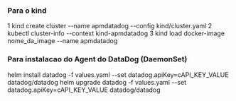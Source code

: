 
### Para o kind
1 kind create cluster --name apmdatadog --config kind/cluster.yaml
2 kubectl cluster-info --context kind-apmdatadog
3 kind load docker-image  nome_da_image --name apmdatadog


### Para instalacao do Agent do DataDog (DaemonSet)

helm install datadog -f values.yaml  --set datadog.apiKey=cAPI_KEY_VALUE datadog/datadog
helm upgrade datadog -f values.yaml  --set datadog.apiKey=cAPI_KEY_VALUE datadog/datadog